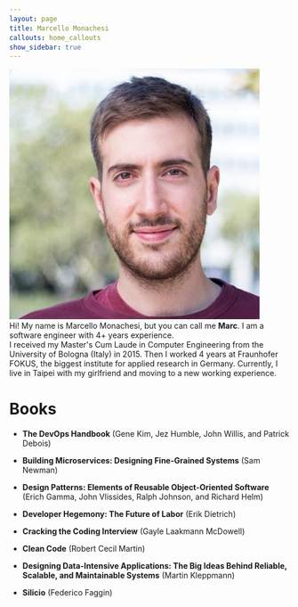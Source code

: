 ```yaml
---
layout: page
title: Marcello Monachesi
callouts: home_callouts
show_sidebar: true
---
```

![profile-pic](img/profile-pic.png)  
Hi! My name is Marcello Monachesi, but you can call me **Marc**. I am a software engineer with 4+ years experience.  
I received my Master's Cum Laude in Computer Engineering from the University of Bologna (Italy) in 2015. Then I worked 4 years at Fraunhofer FOKUS, the biggest institute for applied research in Germany. Currently, I live in Taipei with my girlfriend and moving to a new working experience.  

# Books

- **The DevOps Handbook** (Gene Kim, Jez Humble, John Willis, and Patrick Debois)

- **Building Microservices: Designing Fine-Grained Systems** (Sam Newman)

- **Design Patterns: Elements of Reusable Object-Oriented Software** (Erich Gamma, John Vlissides, Ralph Johnson, and Richard Helm)

- **Developer Hegemony: The Future of Labor** (Erik Dietrich)

- **Cracking the Coding Interview** (Gayle Laakmann McDowell)

- **Clean Code** (Robert Cecil Martin)

- **Designing Data-Intensive Applications: The Big Ideas Behind Reliable, Scalable, and Maintainable Systems** (Martin Kleppmann)

- **Silicio** (Federico Faggin)
